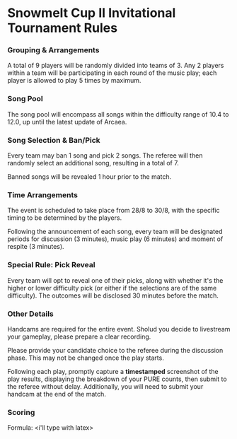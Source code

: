 # Snowmelt Cup II Invitational Tournament Rules

### Grouping & Arrangements

A total of 9 players will be randomly divided into teams of 3.
Any 2 players within a team will be participating
in each round of the music play;
each player is allowed to play 5 times by maximum.

### Song Pool

The song pool will encompass all songs
within the difficulty range of 10.4 to 12.0,
up until the latest update of Arcaea.

### Song Selection & Ban/Pick

Every team may ban 1 song and pick 2 songs.
The referee will then randomly select an additional song,
resulting in a total of 7.

Banned songs will be revealed 1 hour prior to the match.

### Time Arrangements

The event is scheduled to take place from 28/8 to 30/8,
with the specific timing to be determined by the players.

Following the announcement of each song,
every team will be designated periods for discussion (3 minutes),
music play (6 minutes) and moment of respite (3 minutes).

### Special Rule: Pick Reveal

Every team will opt to reveal one of their picks,
along with whether it's the higher or lower difficulty pick <!-- hmm -->
(or either if the selections are of the same difficulty).
The outcomes will be disclosed 30 minutes before the match.

### Other Details

Handcams are required for the entire event.
Sholud you decide to livestream your gameplay,
please prepare a clear recording.

Please provide your candidate choice to the referee
during the discussion phase.
This may not be changed once the play starts.

Following each play,
promptly capture a **timestamped** screenshot
of the play results,
displaying the breakdown of your PURE counts,
then submit to the referee without delay.
Additionally, you will need to submit your handcam
at the end of the match.

### Scoring

Formula: \<i'll type with latex>
